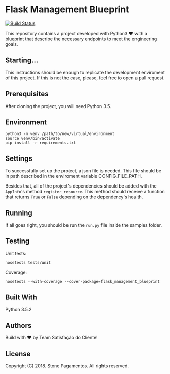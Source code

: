 # Flask Management Blueprint

[![Build Status](https://travis-ci.org/stone-payments/flask-management-blueprint.svg?branch=master)](https://travis-ci.org/stone-payments/flask-management-blueprint)

This repository contains a project developed with Python3 :heart: with a blueprint that describe the necessary endpoints to meet the engineering goals.

## Starting...

This instructions should be enough to replicate the development enviroment of this project. If this is not the case, please, feel free to open a pull request.

## Prerequisites

After cloning the project, you will need Python 3.5.

## Environment

```
python3 -m venv /path/to/new/virtual/environment
source venv/bin/activate
pip install -r requirements.txt
```

## Settings

To successfully set up the project, a json file is needed. This file should be in path described in the enviroment variable CONFIG_FILE_PATH.

Besides that, all of the project's dependencies should be added with the `AppInfo`'s method `register_resource`. This method should receive a function that returns `True` or `False` depending on the dependency's health.

## Running

If all goes right, you should be run the `run.py` file inside the samples folder.

## Testing

Unit tests:

`nosetests tests/unit`

Coverage:

`nosetests --with-coverage --cover-package=flask_management_blueprint`


## Built With

Python 3.5.2

## Authors

Build with :heart: by Team Satisfação do Cliente!

## License

Copyright (C) 2018. Stone Pagamentos. All rights reserved.